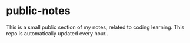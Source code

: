# public-notes
This is a small public section of my notes, related to coding learning. This repo is automatically updated every hour..
